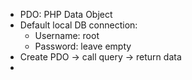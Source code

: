 - PDO: PHP Data Object
- Default local DB connection:
  - Username: root
  - Password: leave empty
- Create PDO -> call query -> return data
- 